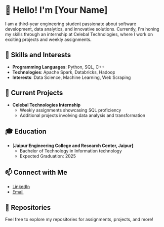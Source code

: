 # 👋 Hello! I'm [Your Name]

I am a third-year engineering student passionate about software development, data analytics, and innovative solutions. Currently, I'm honing my skills through an internship at Celebal Technologies, where I work on exciting projects and weekly assignments.

## 🌟 Skills and Interests
- **Programming Languages**: Python, SQL, C++
- **Technologies**: Apache Spark, Databricks, Hadoop
- **Interests**: Data Science, Machine Learning, Web Scraping

## 🚀 Current Projects
- **Celebal Technologies Internship**
  - Weekly assignments showcasing SQL proficiency
  - Additional projects involving data analysis and transformation

## 🎓 Education
- **[Jaipur Engineering College and Research Center, Jaipur]**
  - Bachelor of Technology in Information technology
  - Expected Graduation: 2025

## 📫 Connect with Me
- [LinkedIn](https://www.linkedin.com/in/vaishaliisingh)
- [Email](mailto:vaishalisingh.it25@gmail.com)

## 📂 Repositories
Feel free to explore my repositories for assignments, projects, and more!


<!--
**vaishaliisingh/vaishaliisingh** is a ✨ _special_ ✨ repository because its `README.md` (this file) appears on your GitHub profile.

Here are some ideas to get you started:

- 🔭 I’m currently working on ...
- 🌱 I’m currently learning ...
- 👯 I’m looking to collaborate on ...
- 🤔 I’m looking for help with ...
- 💬 Ask me about ...
- 📫 How to reach me: ...
- 😄 Pronouns: ...
- ⚡ Fun fact: ...
-->
